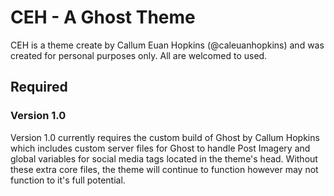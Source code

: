 # CEH - A Ghost Theme

CEH is a theme create by Callum Euan Hopkins (@caleuanhopkins) and was created for personal purposes only. All are welcomed to used.

## Required

### Version 1.0

Version 1.0 currently requires the custom build of Ghost by Callum Hopkins which includes custom server files for Ghost to handle Post Imagery and global variables for social media tags located in the theme's head. Without these extra core files, the theme will continue to function however may not function to it's full potential.
